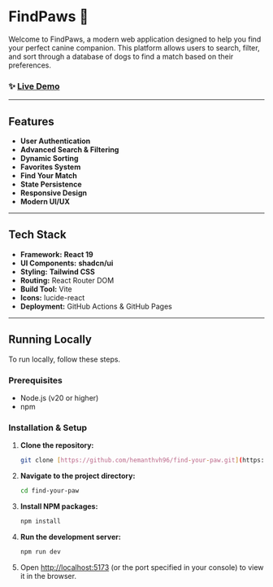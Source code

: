 # FindPaws 🐾

Welcome to FindPaws, a modern web application designed to help you find your perfect canine companion. This platform allows users to search, filter, and sort through a database of dogs to find a match based on their preferences.

### ✨ [Live Demo](https://hemanthvh96.github.io/find-your-paw/)

---

## Features

- **User Authentication**
- **Advanced Search & Filtering**
- **Dynamic Sorting**
- **Favorites System**
- **Find Your Match**
- **State Persistence**
- **Responsive Design**
- **Modern UI/UX**

---

## Tech Stack

- **Framework:** **React 19**
- **UI Components:** **shadcn/ui**
- **Styling:** **Tailwind CSS**
- **Routing:** React Router DOM
- **Build Tool:** Vite
- **Icons:** lucide-react
- **Deployment:** GitHub Actions & GitHub Pages

---

## Running Locally

To run locally, follow these steps.

### Prerequisites

- Node.js (v20 or higher)
- npm

### Installation & Setup

1.  **Clone the repository:**
    ```sh
    git clone [https://github.com/hemanthvh96/find-your-paw.git](https://github.com/hemanthvh96/find-your-paw.git)
    ```
2.  **Navigate to the project directory:**
    ```sh
    cd find-your-paw
    ```
3.  **Install NPM packages:**
    ```sh
    npm install
    ```
4.  **Run the development server:**
    ```sh
    npm run dev
    ```
5.  Open [http://localhost:5173](http://localhost:5173) (or the port specified in your console) to view it in the browser.
